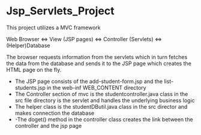 # Jsp_Servlets_Project

This project utilizes a MVC framework



Web Browser <=>  View (JSP pages) <=> Controller (Servlets) <=> (Helper)Database

The browser requests information from the servlets which in turn fetches the data from the database and sends it to the JSP page which creates the HTML page on the fly.


-	The JSP page consists of the add-student-form.jsp and the list-students.jsp in the web-inf WEB_CONTENT directory
-	The Controller section of mvc is the studentcontroller.java class in the src file directory is the servlet and handles the underlying business logic
-	The helper class is the studentDButil.java class in the src director and makes connection the database
-	-The doget() method in the controller class creates the link between the controller and the jsp page







